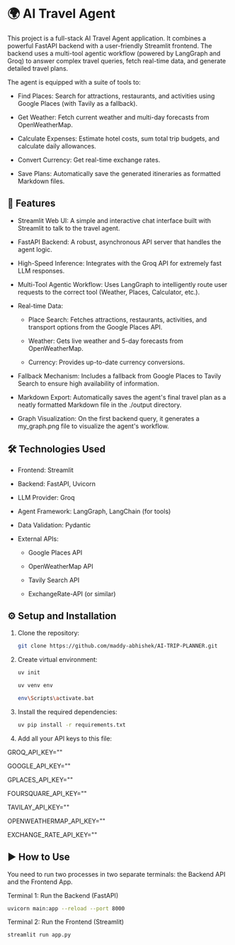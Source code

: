 # 🌍 AI Travel Agent

This project is a full-stack AI Travel Agent application. It combines a powerful FastAPI backend with a user-friendly Streamlit frontend. The backend uses a multi-tool agentic workflow (powered by LangGraph and Groq) to answer complex travel queries, fetch real-time data, and generate detailed travel plans.

The agent is equipped with a suite of tools to:

- Find Places: Search for attractions, restaurants, and activities using Google Places (with Tavily as a fallback).

- Get Weather: Fetch current weather and multi-day forecasts from OpenWeatherMap.

- Calculate Expenses: Estimate hotel costs, sum total trip budgets, and calculate daily allowances.

- Convert Currency: Get real-time exchange rates.

- Save Plans: Automatically save the generated itineraries as formatted Markdown files.

## 🚀 Features

- Streamlit Web UI: A simple and interactive chat interface built with Streamlit to talk to the travel agent.

- FastAPI Backend: A robust, asynchronous API server that handles the agent logic.

- High-Speed Inference: Integrates with the Groq API for extremely fast LLM responses.

- Multi-Tool Agentic Workflow: Uses LangGraph to intelligently route user requests to the correct tool (Weather, Places, Calculator, etc.).

- Real-time Data:

   - Place Search: Fetches attractions, restaurants, activities, and transport options from the Google Places API.

   - Weather: Gets live weather and 5-day forecasts from OpenWeatherMap.

   - Currency: Provides up-to-date currency conversions.

- Fallback Mechanism: Includes a fallback from Google Places to Tavily Search to ensure high availability of information.

- Markdown Export: Automatically saves the agent's final travel plan as a neatly formatted Markdown file in the ./output directory.

- Graph Visualization: On the first backend query, it generates a my_graph.png file to visualize the agent's workflow.

## 🛠️ Technologies Used

- Frontend: Streamlit

- Backend: FastAPI, Uvicorn

- LLM Provider: Groq

- Agent Framework: LangGraph, LangChain (for tools)

- Data Validation: Pydantic

- External APIs:

    - Google Places API

    - OpenWeatherMap API

    - Tavily Search API

    - ExchangeRate-API (or similar)

## ⚙️ Setup and Installation

1. Clone the repository:

   ```bash
   git clone https://github.com/maddy-abhishek/AI-TRIP-PLANNER.git
   ```
2. Create virtual environment:

   ```bash
   uv init
   ```

   ```bash
   uv venv env
   ```

   ```bash
   env\Scripts\activate.bat
   ```

3. Install the required dependencies:

   ```bash
   uv pip install -r requirements.txt
   ```

4. Add all your API keys to this file:

GROQ_API_KEY=""

GOOGLE_API_KEY=""

GPLACES_API_KEY=""

FOURSQUARE_API_KEY=""

TAVILAY_API_KEY=""

OPENWEATHERMAP_API_KEY=""

EXCHANGE_RATE_API_KEY=""

## ▶️ How to Use

You need to run two processes in two separate terminals: the Backend API and the Frontend App.

Terminal 1: Run the Backend (FastAPI)

```bash
uvicorn main:app --reload --port 8000
```

Terminal 2: Run the Frontend (Streamlit)

```bash
streamlit run app.py
```









